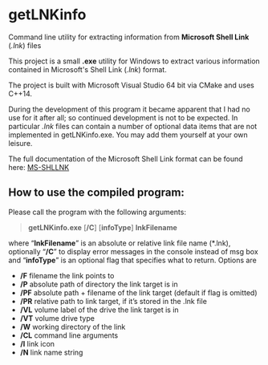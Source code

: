 # getLNKinfo
Command line utility for extracting information from **Microsoft Shell Link** (*.lnk*) files

This project is a small **.exe** utility for Windows to extract various information contained in Microsoft's Shell Link (*.lnk*) format.

The project is built with Microsoft Visual Studio 64 bit via CMake and uses C++14.

During the development of this program it became apparent that I had no use for it after all; so continued development is not to be expected. In particular
*.lnk* files can contain a number of optional data items that are not implemented in getLNKinfo.exe. You may add them yourself at your own leisure.

The full documentation of the Microsoft Shell Link format can be found here:
[MS-SHLLNK](https://docs.microsoft.com/de-de/openspecs/windows_protocols/ms-shllink)

## How to use the compiled program:
Please call the program with the following arguments:
> **getLNKinfo.exe** [**/C**] [**infoType**] **lnkFilename**

where “**lnkFilename**” is an absolute or relative link file name (*.lnk),
optionally “**/C**” to display error messages in the console instead of msg box
and “**infoType**” is an optional flag that specifies what to return. Options are
- **/F**   filename the link points to
- **/P**   absolute path of directory the link target is in
- **/PF**  absolute path + filename of the link target (default if flag is omitted)
- **/PR**  relative path to link target, if it’s stored in the .lnk file
- **/VL**  volume label of the drive the link target is in
- **/VT**  volume drive type
- **/W**   working directory of the link
- **/CL**  command line arguments
- **/I**   link icon
- **/N**   link name string
